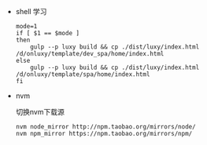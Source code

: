 - shell 学习

    ```shell
    mode=1
    if [ $1 == $mode ]
    then
        gulp --p luxy build && cp ./dist/luxy/index.html /d/onluxy/template/dev_spa/home/index.html
    else
        gulp --p luxy build && cp ./dist/luxy/index.html /d/onluxy/template/spa/home/index.html
    fi
    ```
- nvm

    切换nvm下载源
    ```shell
    nvm node_mirror http://npm.taobao.org/mirrors/node/ 
    nvm npm_mirror https://npm.taobao.org/mirrors/npm/
    ```